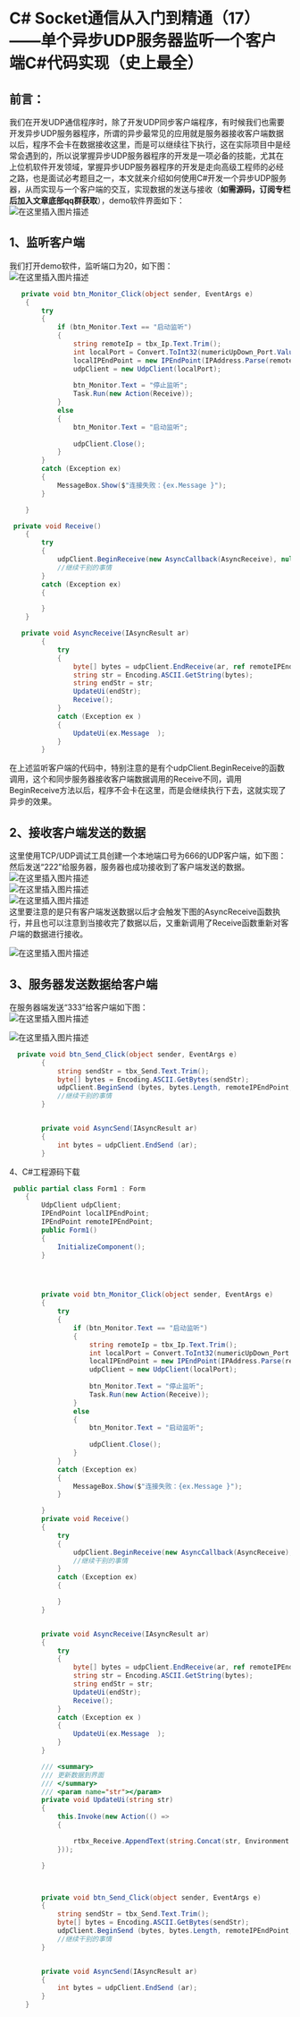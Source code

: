 # C# Socket通信从入门到精通（17）——单个异步UDP服务器监听一个客户端C#代码实现（史上最全） 

## 前言：

我们在开发UDP通信程序时，除了开发UDP同步客户端程序，有时候我们也需要开发异步UDP服务器程序，所谓的异步最常见的应用就是服务器接收客户端数据以后，程序不会卡在数据接收这里，而是可以继续往下执行，这在实际项目中是经常会遇到的，所以说掌握异步UDP服务器程序的开发是一项必备的技能，尤其在上位机软件开发领域，掌握异步UDP服务器程序的开发是走向高级工程师的必经之路，也是面试必考题目之一，本文就来介绍如何使用C#开发一个异步UDP服务器，从而实现与一个客户端的交互，实现数据的发送与接收（**如需源码，订阅专栏后加入文章底部qq群获取**），demo软件界面如下：  
![在这里插入图片描述](.\source\d0be7bc96beb4d7481010114543b0191.png)

## 1、监听客户端

我们打开demo软件，监听端口为20，如下图：  
![在这里插入图片描述](.\source\0156c1bcfd304e2c8f43762bf534f558.png)

```csharp
   private void btn_Monitor_Click(object sender, EventArgs e)
    {
        try
        {
            if (btn_Monitor.Text == "启动监听")
            {
                string remoteIp = tbx_Ip.Text.Trim();
                int localPort = Convert.ToInt32(numericUpDown_Port.Value);
                localIPEndPoint = new IPEndPoint(IPAddress.Parse(remoteIp), localPort);
                udpClient = new UdpClient(localPort);
          
                btn_Monitor.Text = "停止监听";
                Task.Run(new Action(Receive));
            }
            else
            {
                btn_Monitor.Text = "启动监听";
              
                udpClient.Close();
            }
        }
        catch (Exception ex)
        {
            MessageBox.Show($"连接失败：{ex.Message }");
        }

    }
```

```csharp
 private void Receive()
    {
        try
        {
            udpClient.BeginReceive(new AsyncCallback(AsyncReceive), null);
            //继续干别的事情
        }
        catch (Exception ex)
        {

        }
    }
```

```csharp
   private void AsyncReceive(IAsyncResult ar)
        {
            try
            {
                byte[] bytes = udpClient.EndReceive(ar, ref remoteIPEndPoint);
                string str = Encoding.ASCII.GetString(bytes);
                string endStr = str;
                UpdateUi(endStr);
                Receive();
            }
            catch (Exception ex )
            {
                UpdateUi(ex.Message  );
            }
        }
```

在上述监听客户端的代码中，特别注意的是有个udpClient.BeginReceive的函数调用，这个和同步服务器接收客户端数据调用的Receive不同，调用BeginReceive方法以后，程序不会卡在这里，而是会继续执行下去，这就实现了异步的效果。

## 2、接收客户端发送的数据

这里使用TCP/UDP调试工具创建一个本地端口号为666的UDP客户端，如下图：  
然后发送“222”给服务器，服务器也成功接收到了客户端发送的数据。  
![在这里插入图片描述](.\source\36898f6f15444d9fb0eb1e7aa1074a34.png)  
![在这里插入图片描述](.\source\d722eb4b0390457f89be7f55d038daf2.png)  
![在这里插入图片描述](.\source\ec46ebe19e5c482a9bdc8e70da62e5f7.png)  
这里要注意的是只有客户端发送数据以后才会触发下图的AsyncReceive函数执行，并且也可以注意到当接收完了数据以后，又重新调用了Receive函数重新对客户端的数据进行接收。

![在这里插入图片描述](.\source\eb60c680c29c4084b2845358ee092b81.png)

## 3、服务器发送数据给客户端

在服务器端发送“333”给客户端如下图：  
![在这里插入图片描述](.\source\eb39f33758534ebd8f37b8f02b43609d.png)

![在这里插入图片描述](.\source\3e03cac015a94d0480e899409ee7ff52.png)

```csharp
  private void btn_Send_Click(object sender, EventArgs e)
        {
            string sendStr = tbx_Send.Text.Trim();
            byte[] bytes = Encoding.ASCII.GetBytes(sendStr);
            udpClient.BeginSend (bytes, bytes.Length, remoteIPEndPoint,new AsyncCallback (AsyncSend),null);
            //继续干别的事情
        }


        private void AsyncSend(IAsyncResult ar)
        {
            int bytes = udpClient.EndSend (ar);
        }
```

4、C#工程源码下载

```csharp
 public partial class Form1 : Form
    {
        UdpClient udpClient;
        IPEndPoint localIPEndPoint;
        IPEndPoint remoteIPEndPoint;
        public Form1()
        {
            InitializeComponent();
        }




        private void btn_Monitor_Click(object sender, EventArgs e)
        {
            try
            {
                if (btn_Monitor.Text == "启动监听")
                {
                    string remoteIp = tbx_Ip.Text.Trim();
                    int localPort = Convert.ToInt32(numericUpDown_Port.Value);
                    localIPEndPoint = new IPEndPoint(IPAddress.Parse(remoteIp), localPort);
                    udpClient = new UdpClient(localPort);
              
                    btn_Monitor.Text = "停止监听";
                    Task.Run(new Action(Receive));
                }
                else
                {
                    btn_Monitor.Text = "启动监听";
                  
                    udpClient.Close();
                }
            }
            catch (Exception ex)
            {
                MessageBox.Show($"连接失败：{ex.Message }");
            }

        }
        private void Receive()
        {
            try
            {
                udpClient.BeginReceive(new AsyncCallback(AsyncReceive), null);
                //继续干别的事情
            }
            catch (Exception ex)
            {

            }
        }


        private void AsyncReceive(IAsyncResult ar)
        {
            try
            {
                byte[] bytes = udpClient.EndReceive(ar, ref remoteIPEndPoint);
                string str = Encoding.ASCII.GetString(bytes);
                string endStr = str;
                UpdateUi(endStr);
                Receive();
            }
            catch (Exception ex )
            {
                UpdateUi(ex.Message  );
            }
        }

        /// <summary>
        /// 更新数据到界面
        /// </summary>
        /// <param name="str"></param>
        private void UpdateUi(string str)
        {
            this.Invoke(new Action(() =>
            {

                rtbx_Receive.AppendText(string.Concat(str, Environment.NewLine));
            }));

        }



        private void btn_Send_Click(object sender, EventArgs e)
        {
            string sendStr = tbx_Send.Text.Trim();
            byte[] bytes = Encoding.ASCII.GetBytes(sendStr);
            udpClient.BeginSend (bytes, bytes.Length, remoteIPEndPoint,new AsyncCallback (AsyncSend),null);
            //继续干别的事情
        }


        private void AsyncSend(IAsyncResult ar)
        {
            int bytes = udpClient.EndSend (ar);
        }
    }
```


